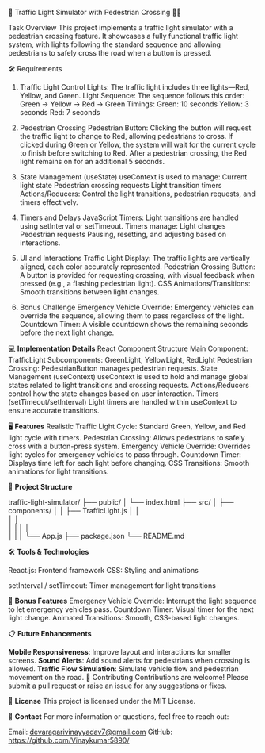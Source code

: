 🚦 Traffic Light Simulator with Pedestrian Crossing 🚶‍♂️

Task Overview
This project implements a traffic light simulator with a pedestrian crossing feature. It showcases a fully functional traffic light system, with lights following the standard sequence and allowing pedestrians to safely cross the road when a button is pressed.

🛠️ Requirements
1. Traffic Light Control
Lights: The traffic light includes three lights—Red, Yellow, and Green.
Light Sequence: The sequence follows this order:
Green → Yellow → Red → Green
Timings:
Green: 10 seconds
Yellow: 3 seconds
Red: 7 seconds


2. Pedestrian Crossing
Pedestrian Button: Clicking the button will request the traffic light to change to Red, allowing pedestrians to cross.
If clicked during Green or Yellow, the system will wait for the current cycle to finish before switching to Red.
After a pedestrian crossing, the Red light remains on for an additional 5 seconds.


3. State Management (useState)
useContext is used to manage:
Current light state
Pedestrian crossing requests
Light transition timers
Actions/Reducers: Control the light transitions, pedestrian requests, and timers effectively.

4. Timers and Delays
JavaScript Timers: Light transitions are handled using setInterval or setTimeout.
Timers manage:
Light changes
Pedestrian requests
Pausing, resetting, and adjusting based on interactions.

5. UI and Interactions
Traffic Light Display:
The traffic lights are vertically aligned, each color accurately represented.
Pedestrian Crossing Button:
A button is provided for requesting crossing, with visual feedback when pressed (e.g., a flashing pedestrian light).
CSS Animations/Transitions: Smooth transitions between light changes.

6. Bonus Challenge
Emergency Vehicle Override: Emergency vehicles can override the sequence, allowing them to pass regardless of the light.
Countdown Timer: A visible countdown shows the remaining seconds before the next light change.

💻 **Implementation Details**
React Component Structure
Main Component: TrafficLight
Subcomponents: GreenLight, YellowLight, RedLight
Pedestrian Crossing: PedestrianButton manages pedestrian requests.
State Management (useContext)
useContext is used to hold and manage global states related to light transitions and crossing requests.
Actions/Reducers control how the state changes based on user interaction.
Timers (setTimeout/setInterval)
Light timers are handled within useContext to ensure accurate transitions.



🖥️ **Features**
Realistic Traffic Light Cycle: Standard Green, Yellow, and Red light cycle with timers.
Pedestrian Crossing: Allows pedestrians to safely cross with a button-press system.
Emergency Vehicle Override: Overrides light cycles for emergency vehicles to pass through.
Countdown Timer: Displays time left for each light before changing.
CSS Transitions: Smooth animations for light transitions.

📂 **Project Structure**


traffic-light-simulator/
├── public/
│   └── index.html
├── src/
│   ├── components/
│   │   ├── TrafficLight.js
│   │   
│   │   
│   |
│   │   
│   |
│   └── App.js
├── package.json
└── README.md

🛠️ **Tools & Technologies**

React.js: Frontend framework
CSS: Styling and animations

setInterval / setTimeout: Timer management for light transitions

🌟 **Bonus Features**
Emergency Vehicle Override: Interrupt the light sequence to let emergency vehicles pass.
Countdown Timer: Visual timer for the next light change.
Animated Transitions: Smooth, CSS-based light changes.


📋 **Future Enhancements**

**Mobile Responsiveness**: Improve layout and interactions for smaller screens.
**Sound Alerts**: Add sound alerts for pedestrians when crossing is allowed.
**Traffic Flow Simulation**: Simulate vehicle flow and pedestrian movement on the road.
🤝 Contributing
Contributions are welcome! Please submit a pull request or raise an issue for any suggestions or fixes.

📝 **License**
This project is licensed under the MIT License.

📧 **Contact**
For more information or questions, feel free to reach out:

Email: devaragarivinayyadav7@gmail.com
GitHub: https://github.com/Vinaykumar5890/
